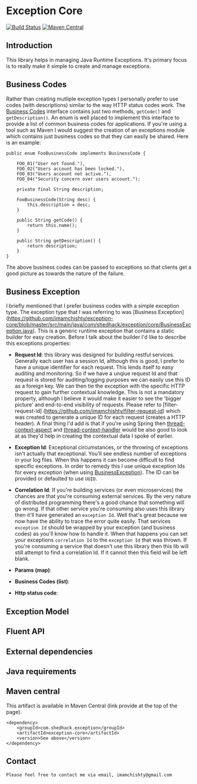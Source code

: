 # Exception Core

[![Build Status](https://travis-ci.org/imamchishty/exception-core.svg?branch=master "Travis CI")](https://travis-ci.org/imamchishty/exception-core) [![Maven Central](https://maven-badges.herokuapp.com/maven-central/com.shedhack.exception/exception-core/badge.svg?style=plastic)](https://maven-badges.herokuapp.com/maven-central/com.shedhack.exception/exception-core) 

## Introduction

This library helps in managing Java Runtime Exceptions. It's primary focus is to really make it simple to create and manage exceptions. 

## Business Codes

Rather than creating mutliple exception types I personally prefer to use codes (with descriptions) similar to the way HTTP status codes work. The [Business Codes](https://github.com/imamchishty/exception-core/blob/master/src/main/java/com/shedhack/exception/core/BusinessCode.java) interface contains just two methods, `getCode()` and `getDescription()`. An enum is well placed to implement this interface to provide a list of common business codes for applications. If you're using a tool such as Maven I would suggest the creation of an exceptions module which contains just business codes so that they can easily be shared. Here is an example:

	public enum FooBusinessCode implements BusinessCode {
	
	    FOO_01("User not found."),
	    FOO_02("Users account has been locked."),
	    FOO_03("Users account not active."),
	    FOO_04("Security concern over users account.");
	
	    private final String description;
	
	    FooBusinessCode(String desc) {
	        this.description = desc;
	    }
	
	    public String getCode() {
	        return this.name();
	    }
	
	    public String getDescription() {
	        return description;
	    }
	}

The above business codes can be passed to exceptions so that clients get a good picture as towards the nature of the failure. 

## Business Exception

I briefly mentioned that I prefer business codes with a simple exception type. The exception type that I was referring to was [Business Exception] (https://github.com/imamchishty/exception-core/blob/master/src/main/java/com/shedhack/exception/core/BusinessException.java). This is a generic runtime exception that contains a static builder for easy creation. Before I talk about the builder I'd like to describe this exceptions properties:

- __Request Id__: this library was designed for building restful services. Generally each user has a session Id, although this is good, I prefer to have a unique identifier for each request. This lends itself to easy auditing and monitoring. So if we have a unqiue request Id and that request is stored for auditing/logging purposes we can easily use this ID as a foreign key. We can then tie the exception with the specific HTTP request to gain further contextual knowledge. This is not a mandatory property, although I believe it would make it easier to see the 'bigger picture' and end-to-end visibility of requests. Please refer to [filter-request-id] (https://github.com/imamchishty/filter-request-id) which was created to generate a unique ID for each request (creates a HTTP header).
A final thing I'd add is that if you're using Spring then [thread-context-aspect](https://github.com/imamchishty/thread-context-aspect) and [thread-context-handler](https://github.com/imamchishty/thread-context-handler) would be also good to look at as they'd help in creating the contextual data I spoke of earlier.

- __Exception Id__: Exceptional circumstances, or the throwing of exceptions isn't actually that exceptional. You'll see endless number of exceptions in your log files. When this happens it can become difficult to find specific exceptions. In order to remedy this I use unique exception Ids for every exception (when using [BusinessException](https://github.com/imamchishty/exception-core/blob/master/src/main/java/com/shedhack/exception/core/BusinessException.java)). The ID can be provided or defaulted to use `UUID`.

- __Correlation Id__: If you're building services (or even microservices) the chances are that you're consuming external services. By the very nature of distributed programming there's a good chance that something will go wrong. If that other service you're consuming also uses this library then it'll have generated an `exception Id`. Well that's great because we now have the ability to trace the error quite easily. That services `exception Id` should be wrapped by your exception (and business codes) as you'll know how to handle it. When that happens you can set your exceptions `correlation Id` to the `exception Id` that was thrown. If you're consuming a service that doesn't use this library then this lib will still attempt to find a correlation Id. If it cannot then this field will be left blank.

- __Params (map)__:

- __Business Codes (list)__:

- __Http status code__:

## Exception Model



## Fluent API


## External dependencies


## Java requirements


## Maven central

This artifact is available in Maven Central (link provide at the top of the page).
 
    <dependency>
        <groupId>com.shedhack.exception</groupId>
        <artifactId>exception-core</artifactId>
        <version>See above</version>
    </dependency>    


Contact
-------

	Please feel free to contact me via email, imamchishty@gmail.com




